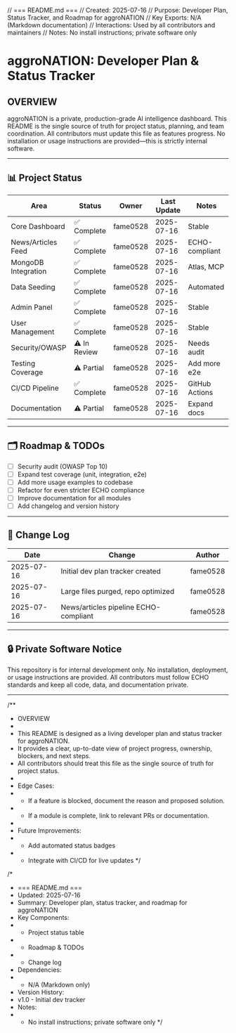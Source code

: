 // === README.md ===
// Created: 2025-07-16
// Purpose: Developer Plan, Status Tracker, and Roadmap for aggroNATION
// Key Exports: N/A (Markdown documentation)
// Interactions: Used by all contributors and maintainers
// Notes: No install instructions; private software only

# aggroNATION: Developer Plan & Status Tracker

## OVERVIEW

aggroNATION is a private, production-grade AI intelligence dashboard. This README is the single source of truth for project status, planning, and team coordination. All contributors must update this file as features progress. No installation or usage instructions are provided—this is strictly internal software.

---

## 📊 Project Status

| Area                | Status       | Owner    | Last Update | Notes          |
| ------------------- | ------------ | -------- | ----------- | -------------- |
| Core Dashboard      | ✅ Complete  | fame0528 | 2025-07-16  | Stable         |
| News/Articles Feed  | ✅ Complete  | fame0528 | 2025-07-16  | ECHO-compliant |
| MongoDB Integration | ✅ Complete  | fame0528 | 2025-07-16  | Atlas, MCP     |
| Data Seeding        | ✅ Complete  | fame0528 | 2025-07-16  | Automated      |
| Admin Panel         | ✅ Complete  | fame0528 | 2025-07-16  | Stable         |
| User Management     | ✅ Complete  | fame0528 | 2025-07-16  | Stable         |
| Security/OWASP      | ⚠️ In Review | fame0528 | 2025-07-16  | Needs audit    |
| Testing Coverage    | ⚠️ Partial   | fame0528 | 2025-07-16  | Add more e2e   |
| CI/CD Pipeline      | ✅ Complete  | fame0528 | 2025-07-16  | GitHub Actions |
| Documentation       | ⚠️ Partial   | fame0528 | 2025-07-16  | Expand docs    |

---

## 🗂️ Roadmap & TODOs

- [ ] Security audit (OWASP Top 10)
- [ ] Expand test coverage (unit, integration, e2e)
- [ ] Add more usage examples to codebase
- [ ] Refactor for even stricter ECHO compliance
- [ ] Improve documentation for all modules
- [ ] Add changelog and version history

---

## 📝 Change Log

| Date       | Change                                | Author   |
| ---------- | ------------------------------------- | -------- |
| 2025-07-16 | Initial dev plan tracker created      | fame0528 |
| 2025-07-16 | Large files purged, repo optimized    | fame0528 |
| 2025-07-16 | News/articles pipeline ECHO-compliant | fame0528 |

---

## 🔒 Private Software Notice

This repository is for internal development only. No installation, deployment, or usage instructions are provided. All contributors must follow ECHO standards and keep all code, data, and documentation private.

---

/\*\*

- OVERVIEW
-
- This README is designed as a living developer plan and status tracker for aggroNATION.
- It provides a clear, up-to-date view of project progress, ownership, blockers, and next steps.
- All contributors should treat this file as the single source of truth for project status.
-
- Edge Cases:
- - If a feature is blocked, document the reason and proposed solution.
- - If a module is complete, link to relevant PRs or documentation.
-
- Future Improvements:
- - Add automated status badges
- - Integrate with CI/CD for live updates
    \*/

/\*

- === README.md ===
- Updated: 2025-07-16
- Summary: Developer plan, status tracker, and roadmap for aggroNATION
- Key Components:
- - Project status table
- - Roadmap & TODOs
- - Change log
- Dependencies:
- - N/A (Markdown only)
- Version History:
- v1.0 - Initial dev tracker
- Notes:
- - No install instructions; private software only
    \*/
